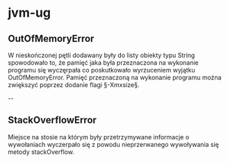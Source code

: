 # jvm-ug

## OutOfMemoryError
W nieskończonej pętli dodawany były do listy obiekty typu String spowodowało to, że pamięć jaka była przeznaczona na wykonanie programu się wyczęrpała co poskutkowało wyrzuceniem wyjątku OutOfMemoryError.
Pamięć przeznaczoną na wykonanie programu można zwiększyć poprzez dodanie flagi §-Xmxsize§.

--

## StackOverflowError
Miejsce na stosie na którym były przetrzymywane informacje o wywołaniach wyczerpało się z powodu nieprzerwanego wywoływania się metody stackOverflow.
